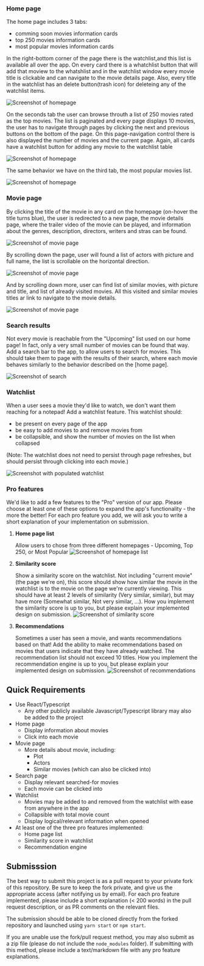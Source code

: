 
### Home page
The home page includes 3 tabs:
- comming soon movies information cards
- top 250 movies information cards
- most popular movies information cards

In the right-bottom corner of the page there is the watchlist,and this list is available all over the app.
On every card there is a whatchlist button that will add that moview to the whatshlist and in the watchlist window every movie title is clickable and can navigate to the movie details page. Also, every title in the watchlist has an delete button(trash icon) for deleteing any of the watchlist items.

![Screenshot of homepage](/screenshots/homepage.png?raw=true)

On the seconds tab the user can browse throuth a list of 250 movies rated as the top movies.
The list is paginated and every page displays 10 movies, the user has to navigate through pages by clicking the next and previous 
buttons on the bottom of the page. On this page-navigation control there is also displayed the number of movies and the current page.
Again, all cards have a watchlist button for adding any movie to the watchlist table

![Screenshot of homepage](/screenshots/homepage-top250.png?raw=true)

The same behavior we have on the third tab, the most popular movies list.

![Screenshot of homepage](/screenshots/homepage-mostPopular.png?raw=true)

### Movie page
By clicking the title of the movie in any card on the homepage (on-hover the title turns blue), the user is redirected to a new page,
the movie details page, where the trailer video of the movie can be played, and information about the genres, description, directors, writers and stras can be found.

![Screenshot of movie page](/screenshots/moviepage1.png?raw=true)

By scrolling down the page, user will found a list of actors with picture and full name, the list is scrollable on the horizontal direction.

![Screenshot of movie page](/screenshots/moviepage2.png?raw=true)

And by scrolling down more, user can find list of similar movies, with picture and title, and list of already visited movies.
All this visited and similar movies titles ar link to navigate to the movie details.

![Screenshot of movie page](/screenshots/moviepage3.png?raw=true)

### Search results
Not every movie is reachable from the "Upcoming" list used on our home page!  In fact, only a very small number of movies can be found that way.  Add a search bar to the app, to allow users to search for movies.  This should take them to page with the results of their search, where each movie behaves similarly to the behavior described on the [home page].

![Screenshot of search](/screenshots/search.png?raw=true)

### Watchlist
When a user sees a movie they'd like to watch, we don't want them reaching for a notepad!  Add a watchlist feature.  This watchlist should:
- be present on every page of the app
- be easy to add movies to and remove movies from
- be collapsible, and show the number of movies on the list when collapsed

(Note: The watchlist does not need to persist through page refreshes, but should persist through clicking into each movie.)

![Screenshot with populated watchlist](/screenshots/watchlist.png?raw=true)

### Pro features
We'd like to add a few features to the "Pro" version of our app.  Please choose at least one of these options to expand the app's functionality - the more the better!  For each pro feature you add, we will ask you to write a short explanation of your implementation on submission.

1. **Home page list**

    Allow users to chose from three different homepages - Upcoming, Top 250, or Most Popular
    ![Screenshot of homepage list](/screenshots/homepage-options.png?raw=true)

2. **Similarity score**

    Show a similarity score on the watchlist. Not including "current movie" (the page we're on), this score should show how similar the movie in the watchlist is to the movie on the page we're currently viewing. This should have at least 2 levels of similarity (Very similar, similar), but may have more (Somewhat similar, Not very similar, ...).  How you implement the similarity score is up to you, but please explain your implemented design on submission.
    ![Screenshot of similarity score](/screenshots/similarity.png?raw=true)

3. **Recommendations**

    Sometimes a user has seen a movie, and wants recommendations based on that!  Add the ability to make recommendations based on movies that users indicate that they have already watched.  The recommendation list should not exceed 10 titles.  How you implement the recommendation engine is up to you, but please explain your implemented design on submission.
    ![Screenshot of recommendations](/screenshots/recs.png?raw=true)

## Quick Requirements
- Use React/Typescript
    - Any other publicly available Javascript/Typescript library may also be added to the project
- Home page
    - Display information about movies
    - Click into each movie
- Movie page
    - More details about movie, including:
        - Plot
        - Actors
        - Similar movies (which can also be clicked into)
- Search page
    - Display relevant searched-for movies
    - Each movie can be clicked into
- Watchlist
    - Movies may be added to and removed from the watchlist with ease from anywhere in the app
    - Collapsible with total movie count
    - Display logical/relevant information when opened
- At least one of the three pro features implemented:
    - Home page list
    - Similarity score in watchlist
    - Recommendation engine

## Submisssion
The best way to submit this project is as a pull request to your private fork of this repository.  Be sure to keep the fork private, and give us the appropriate access (after notifying us by email).  For each pro feature implemented, please include a short explanation (< 200 words) in the pull request description, or as PR comments on the relevant files.

The submission should be able to be cloned directly from the forked repository and launched using `yarn start` or `npm start`.

If you are unable use the fork/pull request method, you may also submit as a zip file (please do not include the `node_modules` folder).  If submitting with this method, please include a text/markdown file with any pro feature explanations.
